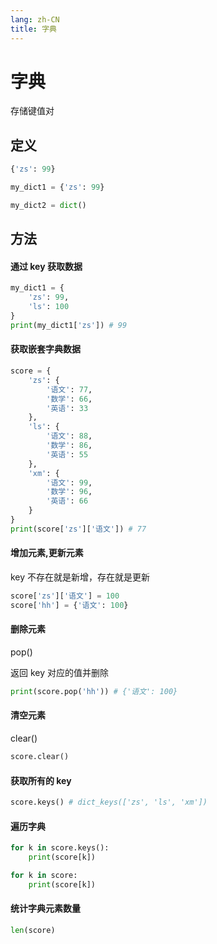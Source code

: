 ```yaml
---
lang: zh-CN
title: 字典
---
```


# 字典

存储键值对

## 定义

```py
{'zs': 99}

my_dict1 = {'zs': 99}

my_dict2 = dict()
```

## 方法

#### 通过 key 获取数据

```py
my_dict1 = {
    'zs': 99,
    'ls': 100
}
print(my_dict1['zs']) # 99
```

#### 获取嵌套字典数据

```py
score = {
    'zs': {
        '语文': 77,
        '数学': 66,
        '英语': 33
    },
    'ls': {
        '语文': 88,
        '数学': 86,
        '英语': 55
    },
    'xm': {
        '语文': 99,
        '数学': 96,
        '英语': 66
    }
}
print(score['zs']['语文']) # 77
```

#### 增加元素,更新元素

key 不存在就是新增，存在就是更新

```py
score['zs']['语文'] = 100
score['hh'] = {'语文': 100}
```

#### 删除元素

pop()

返回 key 对应的值并删除

```py
print(score.pop('hh')) # {'语文': 100}
```

#### 清空元素

clear()

```py
score.clear()
```

#### 获取所有的 key

```py
score.keys() # dict_keys(['zs', 'ls', 'xm'])
```

#### 遍历字典

```py
for k in score.keys():
    print(score[k])

for k in score:
    print(score[k])
```

#### 统计字典元素数量

```py
len(score)
```
